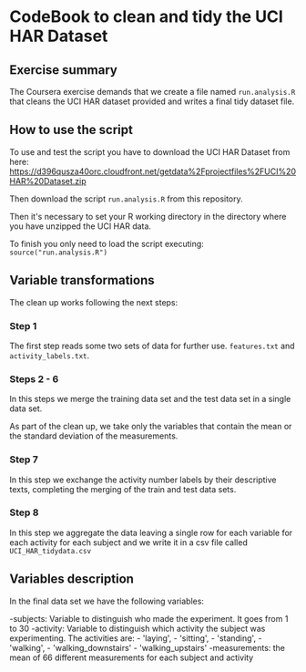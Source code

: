 CodeBook to clean and tidy the UCI HAR Dataset
=================================

## Exercise summary

The Coursera exercise demands that we create a file named `run.analysis.R` that cleans the UCI HAR dataset provided and writes a final tidy dataset file.

## How to use the script
To use and test the script you have to download the UCI HAR Dataset from here:
https://d396qusza40orc.cloudfront.net/getdata%2Fprojectfiles%2FUCI%20HAR%20Dataset.zip 

Then download the script `run.analysis.R` from this repository.

Then it's necessary to set your R working directory in the directory where you have unzipped the UCI HAR data.

To finish you only need to load the script executing: `source("run.analysis.R")`

## Variable transformations

The clean up works following the next steps:

### Step 1

The first step reads some two sets of data for further use. `features.txt` and `activity_labels.txt`.

### Steps 2 - 6

In this steps we merge the training data set and the test data set in a single data set.

As part of the clean up, we take only the variables that contain the mean or the standard deviation of the measurements.

### Step 7

In this step we exchange the activity number labels by their descriptive texts, completing the merging of the train and test data sets.

### Step 8

In this step we aggregate the data leaving a single row for each variable for each activity for each subject and we write it in a csv file called `UCI_HAR_tidydata.csv`

## Variables description

In the final data set we have the following variables:

-subjects: Variable to distinguish who made the experiment. It goes from 1 to 30
-activity: Variable to distinguish which activity the subject was experimenting. The activities are: 
	- 'laying',
	- 'sitting',
	- 'standing',
	- 'walking',
	- 'walking_downstairs'
	- 'walking_upstairs'
-measurements: the mean of 66 different measurements for each subject and activity